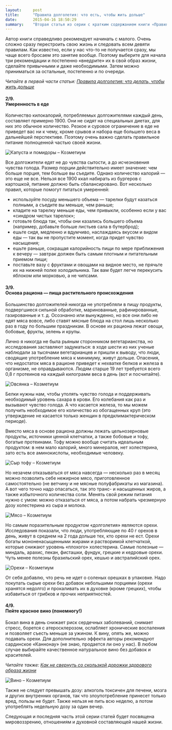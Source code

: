 ```yaml
---
layout:     post
title:      "Правила долголетия: что есть, чтобы жить дольше"
date:       2015-04-16 18:50:29
summary:    "Вторая статья из серии с кратким содержанием книги «Правила долголетия» Дэна Бюттнера, который изучил образ жизни долгожителей из «голубых зон», где процент таковых невероятно высок. Этот раздел посвящен правильному питанию."
---
```


Автор книги справедливо рекомендует начинать с малого. Очень сложно сразу перестроить свою жизнь и следовать всем девяти правилам. Как известно, если у нас что-то не получается сразу, мы чаще всего бросаем это занятие вообще. Поэтому выберите для начала три рекомендации и постепенно «внедрите» их в свой образ жизни, сделайте привычными и даже необходимыми. Затем можно приниматься за остальные, постепенно и по очереди.

_Читайте в первой части статьи: [Правила долголетия: что делать, чтобы жить дольше](http://kozmetium.co/2015/04/08/pravila-dolgoletiya-chto-delat-chtoby-jit-dolshe/)_


#### <div class="part">2/9.</div>Умеренность в еде
Количество килокалорий, потребляемых долгожителями каждый день, составляет примерно 1900. Они не сидят на специальных диетах, для них это обычное количество. Резкое и суровое ограничение в еде не приведет вас ни к чему, кроме срывов и набора еще большего веса в дальнейшей перспективе. Поэтому очень важно сделать правильное питание полноценной частью своей жизни.

<img class="big-picture" src="https://dl.dropboxusercontent.com/u/4402725/kozmetium/2015-04-17/kapusta_frukty_boby.jpg" alt="Капуста и помидоры – Козметиум">

Все долгожители едят не до чувства сытости, а до исчезновения чувства голода. Размер порции действительно имеет значение: чем больше порция, тем больше вы съедите. Однако количество калорий — это еще не все. Нельзя все 1900 ккал набирать из бургеров с картошкой, питание должно быть сбалансировано. Вот несколько правил, которые помогут питаться умеренней:

  * используйте посуду меньшего объема — тарелки будут казаться полными, а съедите вы меньше, чем раньше;
  * кладите на тарелку меньше еды, чем привыкли, особенно если у вас «синдром чистых тарелок»;
  * готовьте блюда так, чтобы они казались большего объема (например, добавьте больше листьев сала в бутерброд);
  * ешьте сидя, медленно и вдумчиво, наслаждаясь вкусом и видом еды — так вы не пропустите момент, когда придет чувство насыщения;
  * ешьте раньше, сокращая калорийность пищи по мере приближения к вечеру — завтрак должен быть самым плотным и питательным приемом пищи;
  * поставьте вазу с фруктами и овощами на видное место, не прячьте их на нижней полке холодильника. Так вам будет легче перекусить яблоком или морковью, а не чипсами.
  
#### <div class="part">3/9.</div>Основа рациона — пища растительного происхождения

Большинство долгожителей никогда не употребляли в пищу продукты, подвергшиеся сильной обработке, маринованные, рафинированные, газированные и т. д. Осознанно или вынужденно, но все они либо не едят мяса вовсе, либо ставят мясные блюда на стол лишь несколько раз в году по большим праздникам. В основе их рациона лежат овощи, бобовые, фрукты, зелень и крупы.

Лично я никогда не была рьяным сторонником вегетарианства, но исследования заставляют задуматься: в ходе шести из них ученые наблюдали за тысячами вегетарианцев и пришли к выводу, что люди, сводящие употребление мяса к минимуму, живут дольше. Опасения, что недостаток мяса в рационе приведет к нехватке белков и железа в организме, не оправдываются. Людям старше 19 лет требуется всего 0,8 г протеинов на каждый килограмм веса в день (вот и посчитайте).

<img class="big-picture" src="https://dl.dropboxusercontent.com/u/4402725/kozmetium/2015-04-17/ovsyanka.jpg" alt="Овсянка – Козметиум">

Белки нужны нам, чтобы утолять чувство голода и поддерживать необходимый уровень сахара в крови. Его колебания как раз и вызывают чувство голода. А что касается железа, то мы можем получить необходимое его количество из обогащенных круп (это утверждение не касается только женщин в предклимактерическом периоде). 

Вместо мяса в основе рациона должны лежать цельнозерновые продукты, источники ценной клетчатки, а также бобовые и тофу, богатые протеинами. Тофу можно вообще считать идеальным продуктом: в нем мало калорий, много минералов, нет холестерина, зато есть все аминокислоты, необходимые человеку. 

<img class="big-picture" src="https://dl.dropboxusercontent.com/u/4402725/kozmetium/2015-04-17/tofu.jpg" alt="Сыр тофу – Козметиум">

Но незачем отказываться от мяса навсегда — несколько раз в месяц можно позволить себе нежирное мясо, приготовленное самостоятельно (не ветчину и не мясные полуфабрикаты из магазина). А вот чего точно надо опасаться, так это транс- и насыщенных жиров, а также избыточного количества соли. Менять свой режим питания нужно с умом: можно отказаться от мяса, а потом набрать чрезмерную дозу холестерина из сыра и молока. 

<img class="big-picture" src="https://dl.dropboxusercontent.com/u/4402725/kozmetium/2015-04-17/myaso.jpg" alt="Мясо – Козметиум">

Но самым поразительным продуктом «долголетия» являются орехи. Исследования показали, что люди, употребляющие по 40 г орехов в день, живут в среднем на 2 года дольше тех, кто орехи не ест. Орехи богаты мононенасыщенными жирами и растворимой клетчаткой, которые снижают уровень «плохого» холестерина. Самые полезные — миндаль, арахис, пекан, фисташки, фундук, грецкие и кедровые орехи. Чуть менее полезны бразильский орех, кешью и австралийский орех.

<img class="big-picture" src="https://dl.dropboxusercontent.com/u/4402725/kozmetium/2015-04-17/orehi.jpg" alt="Орехи – Козметиум">

От себя добавлю, что речь не идет о соленых орешках в упаковке. Надо покупать сырые орехи без добавок небольшими порциями (орехи хранятся недолго) и прокаливать их в духовке (кроме грецких), чтобы избавиться от грибков и прочих неприятностей.

#### <div class="part">4/9.</div>Пейте красное вино (понемногу!)

Бокал вина в день снижает риск сердечных заболеваний, снимает стресс, борется с атеросклерозом, ослабляет хронические воспаления и позволяет съесть меньше за ужином. К вину, опять же, можно подавать орехи. Для дополнительно эффекта авторы рекомендуют сардинское «Каннонау» (не знаю, продается ли оно у нас). В любом случае выбирайте качественное натуральное вино без добавок и красителей.

_Читайте также: [Как не свернуть со скользкой дорожки здорового образа жизни](http://kozmetium.co/2015/03/12/kak-ne-svernut-so-skolzkoy-dorojki-zdorovogo-obraza-jizni/)_

<img class="big-picture" src="https://dl.dropboxusercontent.com/u/4402725/kozmetium/2015-04-17/vino.jpg" alt="Вино – Козметиум">

Также не следует превышать дозу: алкоголь токсичен для печени, мозга и других внутренних органов, так что злоупотребление принесет только вред, пользы не будет. Также нельзя не пить всю неделю, а потом употреблять недельную дозу за один вечер.

Следующая и последняя часть этой серии статей будет посвящена мировоззрению, отношениям и духовной составляющей нашей жизни.